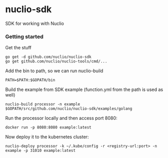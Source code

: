 # nuclio-sdk
SDK for working with Nuclio

### Getting started
Get the stuff
```
go get -d github.com/nuclio/nuclio-sdk
go get github.com/nuclio/nuclio-tools/cmd/...
```

Add the bin to path, so we can run nuclio-build
```
PATH=$PATH:$GOPATH/bin
```
Build the example from SDK example (function.yml from the path is used as well)
```
nuclio-build processor -n example $GOPATH/src/github.com/nuclio/nuclio-sdk/examples/golang
```

Run the processor locally and then access port 8080:
```
docker run -p 8080:8080 example:latest
```

Now deploy it to the kubernetes cluster:
```
nuclio-deploy processor -k ~/.kube/config -r <registry-url:port> -n example -p 31010 example:latest
```
